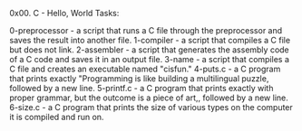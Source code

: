 0x00. C - Hello, World Tasks:

0-preprocessor 	- a script that runs a C file through the preprocessor and saves the result into another file.
1-compiler 	- a script that compiles a C file but does not link.
2-assembler 	- a script that generates the assembly code of a C code and saves it in an output file.
3-name 		- a script that compiles a C file and creates an executable named "cisfun."
4-puts.c 	- a C program that prints exactly "Programming is like building a multilingual puzzle, followed by a new line.
5-printf.c	- a C program that prints exactly with proper grammar, but the outcome is a piece of art,, followed by a new line.
6-size.c 	- a C program that prints the size of various types on the computer it is compiled and run on.

